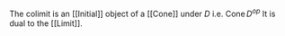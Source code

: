 The colimit is an [[Initial]] object of a [[Cone]] under $D$ i.e. $\operatorname{Cone}D^{op}$
It is dual to the [[Limit]].

